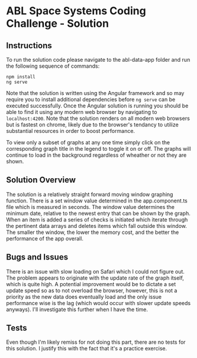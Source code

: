 # ABL Space Systems Coding Challenge - Solution


## Instructions

To run the solution code please navigate to the abl-data-app folder and run the following sequence of commands:

    npm install
    ng serve

Note that the solution is written using the Angular framework and so may require you to install additional dependencies before `ng serve` can be executed successfully. Once the Angular solution is running you should be able to find it using any modern web browser by navigating to `localhost:4200`. Note that the solution renders on all modern web browsers but is fastest on chrome, likely due to the browser's tendancy to utilize substantial resources in order to boost performance.

To view only a subset of graphs at any one time simply click on the corresponding graph title in the legend to toggle it on or off. The graphs will continue to load in the background regardless of wheather or not they are shown.


## Solution Overview

The solution is a relatively straight forward moving window graphing function. There is a set window value determined in the app.component.ts file which is measured in seconds. The window value determines the minimum date, relative to the newest entry that can be shown by the graph. When an item is added a series of checks is initiated which iterate through the pertinent data arrays and deletes items which fall outside this window. The smaller the window, the lower the memory cost, and the better the performance of the app overall.


## Bugs and Issues

There is an issue with slow loading on Safari which I could not figure out. The problem appears to originate with the update rate of the graph itself, which is quite high. A potential improvement would be to dictate a set update speed so as to not overload the browser, however, this is not a priority as the new data does eventually load and the only issue performance wise is the lag (which would occur with slower update speeds anyways). I'll investigate this further when I have the time.


## Tests

Even though I'm likely remiss for not doing this part, there are no tests for this solution. I justify this with the fact that it's a practice exercise.
